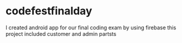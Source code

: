 # codefestfinalday
I created  android app for our final coding exam  by using firebase  this project included customer and admin partsts 

